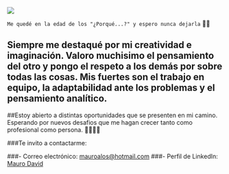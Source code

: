 <img src="https://res.cloudinary.com/maurodavid/image/upload/v1665554699/Redes%20personales/Sin_t%C3%ADtulo-1_rtmwbi.png"/>

`Me quedé en la edad de los "¿Porqué...?" y espero nunca dejarla` 🚀🚀

## Siempre me destaqué por mi creatividad e imaginación. Valoro muchisimo el pensamiento del otro y pongo el respeto a los demás por sobre todas las cosas. Mis fuertes son el trabajo en equipo, la adaptabilidad ante los problemas y el pensamiento analítico.

##Estoy abierto a distintas oportunidades que se presenten en mi camino. Esperando por nuevos desafios que me hagan crecer tanto como profesional como persona. 💪🏻💪🏻


###Te invito a contactarme:

###- Correo electrónico: mauroalos@hotmail.com
###- Perfil de LinkedIn: [Mauro David](https://www.linkedin.com/in/mauro-david-89432b193/)


